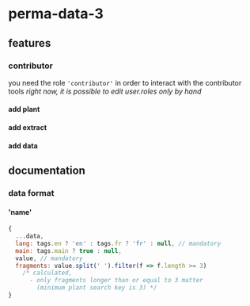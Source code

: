# perma-data-3

## features

### contributor
you need the role `'contributor'` in order to interact with the contributor tools
*right now, it is possible to edit user.roles only by hand*

#### add plant

#### add extract

#### add data

## documentation

### data format

#### 'name'
```javascript
{
  ...data,
  lang: tags.en ? 'en' : tags.fr ? 'fr' : null, // mandatory
  main: tags.main ? true : null,
  value, // mandatory
  fragments: value.split(' ').filter(f => f.length >= 3)
    /* calculated,
      - only fragments longer than or equal to 3 matter
        (minimum plant search key is 3) */
}
```

